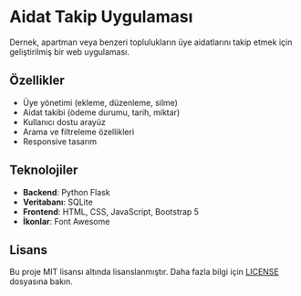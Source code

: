 # Aidat Takip Uygulaması

Dernek, apartman veya benzeri toplulukların üye aidatlarını takip etmek için geliştirilmiş bir web uygulaması.

## Özellikler

- Üye yönetimi (ekleme, düzenleme, silme)
- Aidat takibi (ödeme durumu, tarih, miktar)
- Kullanıcı dostu arayüz
- Arama ve filtreleme özellikleri
- Responsive tasarım


## Teknolojiler

- **Backend**: Python Flask
- **Veritabanı**: SQLite
- **Frontend**: HTML, CSS, JavaScript, Bootstrap 5
- **İkonlar**: Font Awesome


## Lisans

Bu proje MIT lisansı altında lisanslanmıştır. Daha fazla bilgi için [LICENSE](LICENSE) dosyasına bakın.

